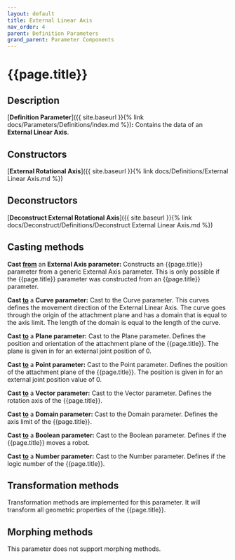 ```yaml
---
layout: default
title: External Linear Axis
nav_order: 4
parent: Definition Parameters
grand_parent: Parameter Components
---
```


# **{{page.title}}**

## **Description**

[**Definition Parameter**]({{ site.baseurl }}{% link docs/Parameters/Definitions/index.md %})**:** 
Contains the data of an **External Linear Axis**.

## **Constructors**

[**External Rotational Axis**]({{ site.baseurl }}{% link docs/Definitions/External Linear Axis.md %})

## **Deconstructors**

[**Deconstruct External Rotational Axis**]({{ site.baseurl }}{% link docs/Deconstruct/Definitions/Deconstruct External Linear Axis.md %})

## **Casting methods**

**Cast <u>from</u>** an **External Axis parameter:** Constructs an {{page.title}} parameter from a generic External Axis parameter. This is only possible if the {{page.title}} parameter was constructed from an {{page.title}} parameter.

**Cast <u>to</u>** a **Curve parameter:** Cast to the Curve parameter. This curves defines the movement direction of the External Linear Axis. The curve goes through the origin of the attachment plane and has a domain that is equal to the axis limit. The length of the domain is equal to the length of the curve. 

**Cast <u>to</u>** a **Plane parameter:** Cast to the Plane parameter. Defines the position and orientation of the attachment plane of the {{page.title}}. The plane is given in for an external joint position of 0.

**Cast <u>to</u>** a **Point parameter:** Cast to the Point parameter. Defines the position of the attachment plane of the {{page.title}}. The position is given in for an external joint position value of 0.

**Cast <u>to</u>** a **Vector parameter:** Cast to the Vector parameter. Defines the rotation axis of the {{page.title}}.

**Cast <u>to</u>** a **Domain parameter:** Cast to the Domain parameter. Defines the axis limit of the {{page.title}}.

**Cast <u>to</u>** a **Boolean parameter:** Cast to the Boolean parameter. Defines if the {{page.title}} moves a robot. 

**Cast <u>to</u>** a **Number parameter:** Cast to the Number parameter. Defines if the logic number of the {{page.title}}.

## **Transformation methods**

Transformation methods are implemented for this parameter. It will transform all geometric properties of the {{page.title}}.

## **Morphing methods**

This parameter does not support morphing methods.

